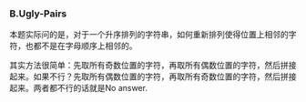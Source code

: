 ### B.Ugly-Pairs

本题实际问的是，对于一个升序排列的字符串，如何重新排列使得位置上相邻的字符，也都不是在字母顺序上相邻的。

其实方法很简单：先取所有奇数位置的字符，再取所有偶数位置的字符，然后拼接起来。如果不行？先取所有偶数位置的字符，再取所有奇数位置的字符，然后拼接起来。两者都不行的话就是No answer.
